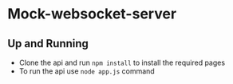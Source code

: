 # Mock-websocket-server

## Up and Running
 * Clone the api and run `npm install` to install the required pages
* To run the api use `node app.js` command